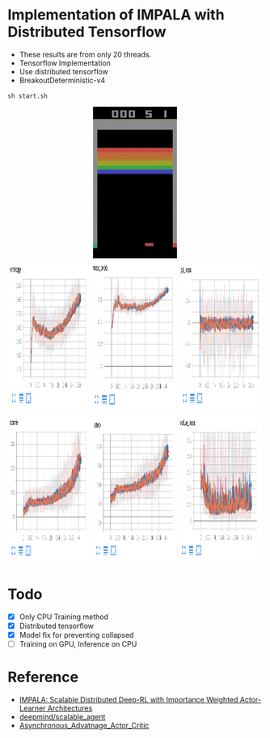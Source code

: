 # Implementation of IMPALA with Distributed Tensorflow

* These results are from only 20 threads.
* Tensorflow Implementation
* Use distributed tensorflow
* BreakoutDeterministic-v4

```
sh start.sh
```

<div align="center">
  <img src="source/sum/result.gif" width="33%" height='300'>
</div>

<div align="center">
  <img src="source/mean/entropy.png" width="32%" height='300'>
  <img src="source/mean/max_prob.png" width="33%" height='300'>
  <img src="source/mean/pi_loss.png" width="33%" height='300'>
  <img src="source/mean/score.png" width="32%" height='300'>
  <img src="source/mean/step.png" width="33%" height='300'>
  <img src="source/mean/value.png" width="33%" height='300'>
</div>

# Todo

- [x] Only CPU Training method
- [x] Distributed tensorflow
- [x] Model fix for preventing collapsed
- [ ] Training on GPU, Inference on CPU

# Reference

* [IMPALA: Scalable Distributed Deep-RL with Importance Weighted Actor-Learner Architectures](https://arxiv.org/abs/1802.01561)
* [deepmind/scalable_agent](https://github.com/deepmind/scalable_agent)
* [Asynchronous_Advatnage_Actor_Critic](https://github.com/alphastarkor/distributed_tensorflow_a3c)
